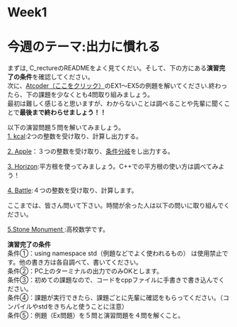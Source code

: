 
# Week1
# 今週のテーマ:出力に慣れる
まずは, C_rectureのREADMEをよく見てくだい。そして、下の方にある**演習完了の条件**を確認してください。<br>次に、[Atcoder（ここをクリック）](https://atcoder.jp/contests/APG4b/tasks/APG4b_cv)のEX1〜EX5の例題を解いてください.終わったら、下の課題を少なくとも4問取り組みましょう。<br>最初は難しく感じると思いますが、わからないことは調べることや先輩に聞くことで**最後まで終わらせましょう！！**

以下の演習問題５問を解いてみましょう。<br>
[1. kcal](https://atcoder.jp/contests/abc205/editorial/2039):2つの整数を受け取り、計算し出力する。

[2. Apple](https://atcoder.jp/contests/abc265/tasks/abc265_a)：３つの整数を受け取り、[条件分岐](https://itsakura.com/cpp-if)をし出力する。

[3. Horizon](https://atcoder.jp/contests/abc239/editorial/3363):平方根を使ってみましょう。C++での平方根の使い方は調べてみよう！

[4. Battle](https://atcoder.jp/contests/abc164/tasks/abc164_b):４つの整数を受け取り、計算します。

ここまでは、皆さん問いて下さい。時間が余った人は以下の問いに取り組んでください。

[5.Stone Monument ](https://atcoder.jp/contests/abc099/tasks/abc099_b):高校数学です。

**演習完了の条件**
<br>条件①：using namespace std（例題などでよく使われるもの） は使用禁止です。他の書き方は各自調べて、書いてください。
<br>条件②：PC上のターミナルの出力でのみOKとします。
<br>条件③：初めての課題なので、コードをcppファイルに手書きで書き込んでください。
<br>条件④：課題が実行できたら、課題ごとに先輩に確認をもらってください。（コンパイルやstdをきちんと使うことに注意）
<br>条件⑤：例題（Ex問題）を５問と演習問題を４問を解くこと。

